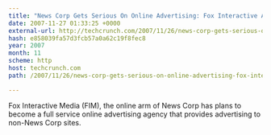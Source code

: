 ```yaml
---
title: "News Corp Gets Serious On Online Advertising: Fox Interactive Ad Network To Power Other Sites"
date: 2007-11-27 01:33:25 +0000
external-url: http://techcrunch.com/2007/11/26/news-corp-gets-serious-on-online-advertising-fox-interactive-ad-network-to-power-other-sites/
hash: e858039fa57d3fcb57a0a62c19f8fec8
year: 2007
month: 11
scheme: http
host: techcrunch.com
path: /2007/11/26/news-corp-gets-serious-on-online-advertising-fox-interactive-ad-network-to-power-other-sites/

---
```


Fox Interactive Media (FIM), the online arm of News Corp has plans to become a full service online advertising agency that provides advertising to non-News Corp sites.
